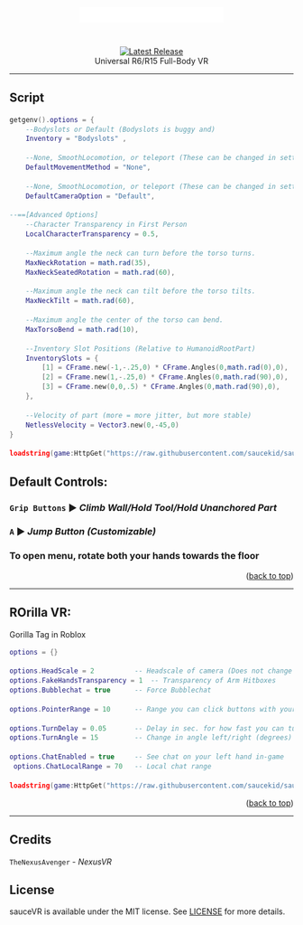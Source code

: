 <div align="center">
	<a href="https://github.com/saucekid/sauceVR"><img src="assets/images/logo.png" alt="sauceVR logo" width="256"></img></a>
	<h1></h1>
	<a href="https://github.com/richie0866/Rostruct/releases/latest"><img src="https://img.shields.io/github/v/release/saucekid/sauceVR?include_prereleases" alt="Latest Release" /></a>
	<br>
	Universal R6/R15 Full-Body VR
</div>


---

## Script


```lua
getgenv().options = {
    --Bodyslots or Default (Bodyslots is buggy and)
    Inventory = "Bodyslots" ,
    
    --None, SmoothLocomotion, or teleport (These can be changed in settings)
    DefaultMovementMethod = "None",
    
    --None, SmoothLocomotion, or teleport (These can be changed in settings)
    DefaultCameraOption = "Default",
    
--==[Advanced Options]
    --Character Transparency in First Person
    LocalCharacterTransparency = 0.5,

    --Maximum angle the neck can turn before the torso turns.
    MaxNeckRotation = math.rad(35),
    MaxNeckSeatedRotation = math.rad(60),
    
    --Maximum angle the neck can tilt before the torso tilts.
    MaxNeckTilt = math.rad(60),
    
    --Maximum angle the center of the torso can bend.
    MaxTorsoBend = math.rad(10),
    
    --Inventory Slot Positions (Relative to HumanoidRootPart)
    InventorySlots = { 
        [1] = CFrame.new(-1,-.25,0) * CFrame.Angles(0,math.rad(0),0),
        [2] = CFrame.new(1,-.25,0) * CFrame.Angles(0,math.rad(90),0),
        [3] = CFrame.new(0,0,.5) * CFrame.Angles(0,math.rad(90),0),
    },
        
    --Velocity of part (more = more jitter, but more stable)
    NetlessVelocity = Vector3.new(0,-45,0)
}

loadstring(game:HttpGet("https://raw.githubusercontent.com/saucekid/sauceVR/main.lua"))();
```

## Default Controls:

### `Grip Buttons` ▶︎ *Climb Wall/Hold Tool/Hold Unanchored Part*
### `A` ▶︎ *Jump Button* ***(Customizable)***
### **To open menu, rotate both your hands towards the floor**
<p align="right">(<a href="#top">back to top</a>)</p>

---

## **ROrilla VR**:
Gorilla Tag in Roblox
```lua
options = {}

options.HeadScale = 2          -- Headscale of camera (Does not change actual head size)
options.FakeHandsTransparency = 1  -- Transparency of Arm Hitboxes
options.Bubblechat = true      -- Force Bubblechat

options.PointerRange = 10      -- Range you can click buttons with your arm

options.TurnDelay = 0.05       -- Delay in sec. for how fast you can turn left and right
options.TurnAngle = 15         -- Change in angle left/right (degrees)

options.ChatEnabled = true     -- See chat on your left hand in-game
 options.ChatLocalRange = 70   -- Local chat range

loadstring(game:HttpGet("https://raw.githubusercontent.com/saucekid/sauceVR/extra/ROrilla.lua"))();
```

<p align="right">(<a href="#top">back to top</a>)</p>

---
## Credits
`TheNexusAvenger` - *NexusVR*

## License

sauceVR is available under the MIT license. See [LICENSE](https://github.com/saucekid/sauceVR/blob/main/LICENSE) for more details.